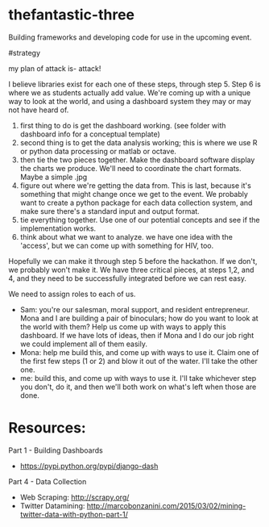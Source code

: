 # thefantastic-three
Building frameworks and developing code for use in the upcoming event.

#strategy

my plan of attack is- attack!

I believe libraries exist for each one of these steps, through step 5. Step 6 is where we as students actually add value.  We're coming up with a unique way to look at the world, and using a dashboard system they may or may not have heard of.
1. first thing to do is get the dashboard working.  (see folder with dashboard info for a conceptual template)
2. second thing is to get the data analysis working; this is where we use R or python data processing or matlab or octave.
3. then tie the two pieces together.  Make the dashboard software display the charts we produce.  We'll need to coordinate the chart formats.  Maybe a simple .jpg
4. figure out where we're getting the data from.  This is last, because it's something that might change once we get to the event.  We probably want to create a python package for each data collection system, and make sure there's a standard input and output format.
5. tie everything together.  Use one of our potential concepts and see if the implementation works.
6. think about what we want to analyze.  we have one idea with the 'access', but we can come up with something for HIV, too.

Hopefully we can make it through step 5 before the hackathon.  If we don't, we probably won't make it.  We have three critical pieces, at steps 1,2, and 4, and they need to be successfully integrated before we can rest easy.

We need to assign roles to each of us. 
- Sam: you're our salesman, moral support, and resident entrepreneur.  Mona and I are building a pair of binoculars; how do you want to look at the world with them?  Help us come up with ways to apply this dashboard.  If we have lots of ideas, then if Mona and I do our job right we could implement all of them easily.
- Mona: help me build this, and come up with ways to use it.  Claim one of the first few steps (1 or 2) and blow it out of the water.  I'll take the other one.
- me: build this, and come up with ways to use it.  I'll take whichever step you don't, do it, and then we'll both work on what's left when those are done.  

# Resources: 

Part 1 - Building Dashboards
- https://pypi.python.org/pypi/django-dash

Part 4 - Data Collection
 - Web Scraping: http://scrapy.org/
 - Twitter Datamining: http://marcobonzanini.com/2015/03/02/mining-twitter-data-with-python-part-1/
